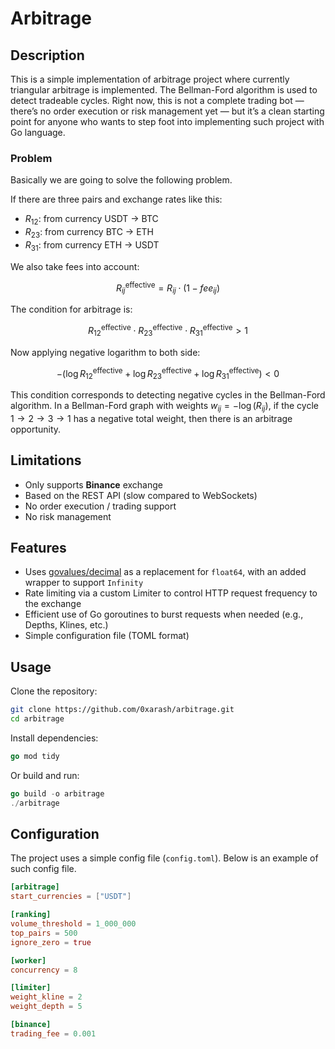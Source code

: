 # Arbitrage

## Description

This is a simple implementation of arbitrage project where currently triangular arbitrage is implemented.  The Bellman-Ford algorithm is used to detect tradeable cycles. Right now, this is not a complete trading bot — there’s no order execution or risk management yet — but it’s a clean starting point for anyone who wants to step foot into implementing such project with Go language.

### Problem

Basically we are going to solve the following problem.

If there are three pairs and exchange rates like this:

* $R_{12}$: from currency USDT → BTC  
* $R_{23}$: from currency BTC → ETH  
* $R_{31}$: from currency ETH → USDT  

We also take fees into account:

$$
R^{\text{effective}}_{ij} = R_{ij} \cdot (1 - fee_{ij})
$$

The condition for arbitrage is:

$$
R^{\text{effective}}_{12} \cdot R^{\text{effective}}_{23} \cdot R^{\text{effective}}_{31} > 1
$$

Now applying negative logarithm to both side:

$$
-(\log R^{\text{effective}}_{12} + \log R^{\text{effective}}_{23} + \log R^{\text{effective}}_{31}) < 0
$$

This condition corresponds to detecting negative cycles in the Bellman-Ford algorithm. In a Bellman-Ford graph with weights $w_{ij} = -\log(R_{ij})$, if the cycle $1 \to 2 \to 3 \to 1$ has a negative total weight, then there is an arbitrage opportunity.

## Limitations

* Only supports **Binance** exchange  
* Based on the REST API (slow compared to WebSockets)  
* No order execution / trading support  
* No risk management

## Features

* Uses [govalues/decimal](https://github.com/govalues/decimal) as a replacement for `float64`, with an added wrapper to support `Infinity`  
* Rate limiting via a custom Limiter to control HTTP request frequency to the exchange  
* Efficient use of Go goroutines to burst requests when needed (e.g., Depths, Klines, etc.)  
* Simple configuration file (TOML format)  

## Usage

Clone the repository:

```bash
git clone https://github.com/0xarash/arbitrage.git
cd arbitrage
```

Install dependencies:

```go
go mod tidy
```

Or build and run:

```go
go build -o arbitrage
./arbitrage
```

## Configuration

The project uses a simple config file (`config.toml`). Below is an example of such config file.

```toml
[arbitrage]
start_currencies = ["USDT"]

[ranking]
volume_threshold = 1_000_000
top_pairs = 500
ignore_zero = true

[worker]
concurrency = 8

[limiter]
weight_kline = 2
weight_depth = 5

[binance]
trading_fee = 0.001
```
